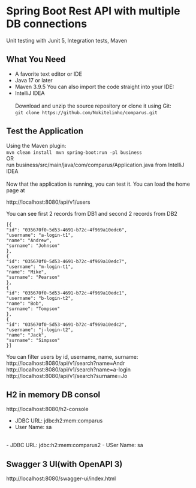 # Spring Boot Rest API with multiple DB connections
Unit testing with Junit 5, Integration tests, Maven

## What You Need
- A favorite text editor or IDE
- Java 17 or later
- Maven 3.9.5
You can also import the code straight into your IDE:
- IntelliJ IDEA
<br><br>
Download and unzip the source repository or clone it using Git: <br>
``git clone https://github.com/Nokitelinho/comparus.git``

## Test the Application
Using the Maven plugin:<br>
``` mvn clean install ```
``` mvn spring-boot:run -pl business```
<br>OR<br>
run business/src/main/java/com/comparus/Application.java from IntelliJ IDEA
<br><br>
Now that the application is running, you can test it. You can load the home page at

http://localhost:8080/api/v1/users

You can see first 2 records from DB1 and second 2 records from DB2
```
[{
"id": "035670f0-5d53-4691-b72c-4f969a10edc6",
"username": "a-login-t1",
"name": "Andrew",
"surname": "Johnson"
},
{
"id": "035670f0-5d53-4691-b72c-4f969a10edc7",
"username": "m-login-t1",
"name": "Mike",
"surname": "Pearson"
},
{
"id": "035670f0-5d53-4691-b72c-4f969a10edc1",
"username": "b-login-t2",
"name": "Bob",
"surname": "Tompson"
},
{
"id": "035670f0-5d53-4691-b72c-4f969a10edc2",
"username": "j-login-t2",
"name": "Jack",
"surname": "Simpson"
}]
```

You can filter users by id, username, name, surname:<br>
http://localhost:8080/api/v1/search?name=Andr<br>
http://localhost:8080/api/v1/search?name=a-login<br>
http://localhost:8080/api/v1/search?surname=Jo

## H2 in memory DB consol
http://localhost:8080/h2-console
- JDBC URL: jdbc:h2:mem:comparus
- User Name: sa
<br>
- JDBC URL: jdbc:h2:mem:comparus2
- USer Name: sa

## Swagger 3 UI(with OpenAPI 3)

http://localhost:8080/swagger-ui/index.html
